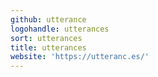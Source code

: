 ```yaml
---
github: utterance
logohandle: utterances
sort: utterances
title: utterances
website: 'https://utteranc.es/'
---
```

